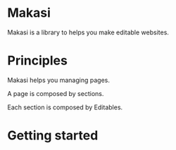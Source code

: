 # Makasi

Makasi is a library to helps you make editable websites.

# Principles

Makasi helps you managing pages.

A page is composed by sections.

Each section is composed by Editables.

# Getting started
